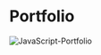 # Portfolio
![JavaScript-Portfolio](https://socialify.git.ci/Boycey7/JavaScript-Portfolio/image?description=1&issues=1&language=1&name=1&owner=1&stargazers=1&theme=Light)
